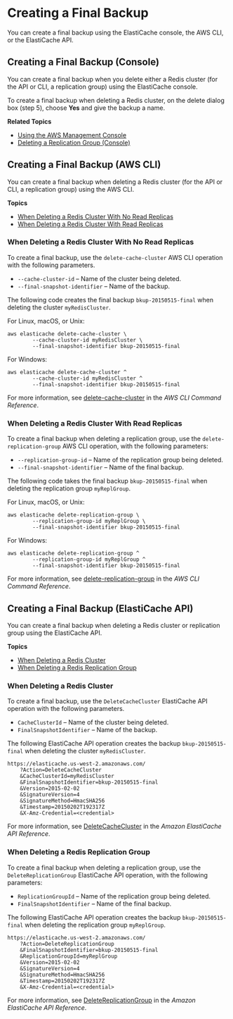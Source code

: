 # Creating a Final Backup<a name="backups-final"></a>

You can create a final backup using the ElastiCache console, the AWS CLI, or the ElastiCache API\.

## Creating a Final Backup \(Console\)<a name="backups-final-CON"></a>

You can create a final backup when you delete either a Redis cluster \(for the API or CLI, a replication group\) using the ElastiCache console\.

To create a final backup when deleting a Redis cluster, on the delete dialog box \(step 5\), choose **Yes** and give the backup a name\.

**Related Topics**
+ [Using the AWS Management Console](Clusters.Delete.md#Clusters.Delete.CON)
+ [Deleting a Replication Group \(Console\)](Replication.DeletingRepGroup.md#Replication.DeletingRepGroup.CON)

## Creating a Final Backup \(AWS CLI\)<a name="backups-final-CLI"></a>

You can create a final backup when deleting a Redis cluster \(for the API or CLI, a replication group\) using the AWS CLI\.

**Topics**
+ [When Deleting a Redis Cluster With No Read Replicas](#w30aac18c37c43b9b7)
+ [When Deleting a Redis Cluster With Read Replicas](#w30aac18c37c43b9b9)

### When Deleting a Redis Cluster With No Read Replicas<a name="w30aac18c37c43b9b7"></a>

To create a final backup, use the `delete-cache-cluster` AWS CLI operation with the following parameters\.
+ `--cache-cluster-id` – Name of the cluster being deleted\.
+ `--final-snapshot-identifier` – Name of the backup\.

The following code creates the final backup `bkup-20150515-final` when deleting the cluster `myRedisCluster`\.

For Linux, macOS, or Unix:

```
aws elasticache delete-cache-cluster \
        --cache-cluster-id myRedisCluster \
        --final-snapshot-identifier bkup-20150515-final
```

For Windows:

```
aws elasticache delete-cache-cluster ^
        --cache-cluster-id myRedisCluster ^
        --final-snapshot-identifier bkup-20150515-final
```

For more information, see [delete\-cache\-cluster](https://docs.aws.amazon.com/cli/latest/reference/elasticache/delete-cache-cluster.html) in the *AWS CLI Command Reference*\.

### When Deleting a Redis Cluster With Read Replicas<a name="w30aac18c37c43b9b9"></a>

To create a final backup when deleting a replication group, use the `delete-replication-group` AWS CLI operation, with the following parameters:
+ `--replication-group-id` – Name of the replication group being deleted\.
+ `--final-snapshot-identifier` – Name of the final backup\.

The following code takes the final backup `bkup-20150515-final` when deleting the replication group `myReplGroup`\.

For Linux, macOS, or Unix:

```
aws elasticache delete-replication-group \
        --replication-group-id myReplGroup \
        --final-snapshot-identifier bkup-20150515-final
```

For Windows:

```
aws elasticache delete-replication-group ^
        --replication-group-id myReplGroup ^
        --final-snapshot-identifier bkup-20150515-final
```

For more information, see [delete\-replication\-group](https://docs.aws.amazon.com/cli/latest/reference/elasticache/delete-replication-group.html) in the *AWS CLI Command Reference*\.

## Creating a Final Backup \(ElastiCache API\)<a name="backups-final-API"></a>

You can create a final backup when deleting a Redis cluster or replication group using the ElastiCache API\.

**Topics**
+ [When Deleting a Redis Cluster](#backups-final-API-Redis-cluster)
+ [When Deleting a Redis Replication Group](#backups-final-API-Redis-rg)

### When Deleting a Redis Cluster<a name="backups-final-API-Redis-cluster"></a>

To create a final backup, use the `DeleteCacheCluster` ElastiCache API operation with the following parameters\.
+ `CacheClusterId` – Name of the cluster being deleted\.
+ `FinalSnapshotIdentifier` – Name of the backup\.

The following ElastiCache API operation creates the backup `bkup-20150515-final` when deleting the cluster `myRedisCluster`\.

```
https://elasticache.us-west-2.amazonaws.com/
    ?Action=DeleteCacheCluster
    &CacheClusterId=myRedisCluster
    &FinalSnapshotIdentifier=bkup-20150515-final
    &Version=2015-02-02
    &SignatureVersion=4
    &SignatureMethod=HmacSHA256
    &Timestamp=20150202T192317Z
    &X-Amz-Credential=<credential>
```

For more information, see [DeleteCacheCluster](https://docs.aws.amazon.com/AmazonElastiCache/latest/APIReference/API_DeleteCacheCluster.html) in the *Amazon ElastiCache API Reference*\.

### When Deleting a Redis Replication Group<a name="backups-final-API-Redis-rg"></a>

To create a final backup when deleting a replication group, use the `DeleteReplicationGroup` ElastiCache API operation, with the following parameters:
+ `ReplicationGroupId` – Name of the replication group being deleted\.
+ `FinalSnapshotIdentifier` – Name of the final backup\.

The following ElastiCache API operation creates the backup `bkup-20150515-final` when deleting the replication group `myReplGroup`\.

```
https://elasticache.us-west-2.amazonaws.com/
    ?Action=DeleteReplicationGroup
    &FinalSnapshotIdentifier=bkup-20150515-final
    &ReplicationGroupId=myReplGroup
    &Version=2015-02-02
    &SignatureVersion=4
    &SignatureMethod=HmacSHA256
    &Timestamp=20150202T192317Z
    &X-Amz-Credential=<credential>
```

For more information, see [DeleteReplicationGroup](https://docs.aws.amazon.com/AmazonElastiCache/latest/APIReference/API_DeleteReplicationGroup.html) in the *Amazon ElastiCache API Reference*\.
